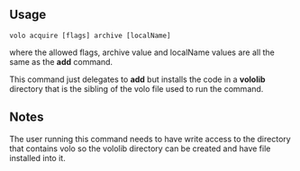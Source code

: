 ## Usage

    volo acquire [flags] archive [localName]

where the allowed flags, archive value and localName values are all the same
as the **add** command.

This command just delegates to **add** but installs the code in a **vololib**
directory that is the sibling of the volo file used to run the command.

## Notes

The user running this command needs to have write access to the directory that
contains volo so the vololib directory can be created and have file installed
into it.
